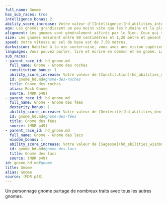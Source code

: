 ```yaml
---
full_name: Gnome
has_sub_races: true
intelligence_bonus: 2
ability_score_increase: Votre valeur d'[Intelligence](hd_abilities_intelligence.md) augmente de 2.
age: Les gnomes grandissent un peu moins vite que les humains et la plupart rentrent dans la vie adulte vers l'âge de 40 ans. Ils peuvent vivre de 350 à presque 500 ans.
alignment: Les gnomes sont généralement attirés par le Bien. Ceux qui sont attirés par la loi sont des sages, des ingénieurs, des chercheurs, des érudits, des enquêteurs ou des inventeurs. Ceux qui sont plus attirés par le chaos deviennent ménestrels, arnaqueurs, vagabonds ou bijoutiers fantaisistes. Les gnomes ont bon coeur et mêmes les plus filous d'entre eux sont plus taquins que mal intentionnés.
size: Les gnomes mesurent entre 90 centimètres et 1,20 mètre et pèsent en moyenne une vingtaine de kilos. Ils sont de petite taille.
speed: Votre vitesse au sol de base est de 7,50 mètres.
darkvision: Habitué à la vie souterraine, vous avez une vision supérieure dans l'obscurité et dans la lumière faible. Dans un rayon de 18 mètres, vous pouvez voir dans une zone de lumière faible comme s'il s'agissait d'une lumière vive et dans l'obscurité comme s'il s'agissait d'une lumière faible. Par contre, vous ne distinguez pas les couleurs dans l'obscurité, seulement des nuances de gris.
languages: Vous pouvez parler, lire et écrire en commun et en gnome. La langue gnome utilise le même alphabet que les nains (le Runique). Les gnomes sont renommés pour leurs traités techniques et leurs catalogues de connaissances sur la nature.
sub_races:
- parent_race_id: hd_gnome.md
  full_name: Gnome - Gnome des roches
  constitution_bonus: 1
  ability_score_increase: Votre valeur de [Constitution](hd_abilities_constitution.md) augmente de 1.
  id: gnome_hd.md#gnome-des-roches
  title: Gnome des roches
  alias: Rock Gnome
  source: (MDR p48)
- parent_race_id: hd_gnome.md
  full_name: Gnome - Gnome des fées
  dexterity_bonus: 1
  ability_score_increase: Votre valeur de [Dextérité](hd_abilities_dexterity.md) augmente de 1.
  id: gnome_hd.md#gnome-des-fées
  title: Gnome des fées
  source: (MDR p49)
- parent_race_id: hd_gnome.md
  full_name: Gnome - Gnome des lacs
  wisdom_bonus: 1
  ability_score_increase: Votre valeur de [Sagesse](hd_abilities_wisdom.md) augmente de 1.
  id: gnome_hd.md#gnome-des-lacs
  title: Gnome des lacs
  source: (MDR p49)
id: gnome_hd.md#gnome
title: Gnome
alias: Gnome
source: (MDR p48)
---
```


Un personnage gnome partage de nombreux traits avec tous les autres gnomes.

